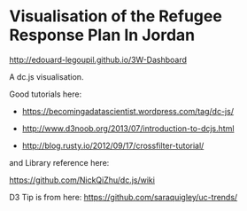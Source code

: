 Visualisation of the Refugee Response Plan In Jordan
==============

http://edouard-legoupil.github.io/3W-Dashboard

A dc.js visualisation.

Good tutorials here: 

* https://becomingadatascientist.wordpress.com/tag/dc-js/

* http://www.d3noob.org/2013/07/introduction-to-dcjs.html

* http://blog.rusty.io/2012/09/17/crossfilter-tutorial/

and Library reference here:

https://github.com/NickQiZhu/dc.js/wiki

D3 Tip is from here: https://github.com/saraquigley/uc-trends/

